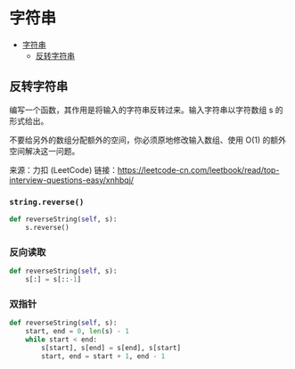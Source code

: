 # 字符串

- [字符串](#字符串)
  * [反转字符串](#反转字符串)


## 反转字符串

编写一个函数，其作用是将输入的字符串反转过来。输入字符串以字符数组 s 的形式给出。

不要给另外的数组分配额外的空间，你必须原地修改输入数组、使用 O(1) 的额外空间解决这一问题。


来源：力扣 (LeetCode)
链接：https://leetcode-cn.com/leetbook/read/top-interview-questions-easy/xnhbqj/

### ```string.reverse()```

```python
def reverseString(self, s):
    s.reverse()
```

### 反向读取

```python
def reverseString(self, s):
    s[:] = s[::-1]
```

### 双指针

```python 
def reverseString(self, s):
    start, end = 0, len(s) - 1
    while start < end:
        s[start], s[end] = s[end], s[start]
        start, end = start + 1, end - 1
 ```

